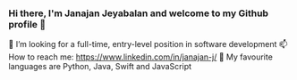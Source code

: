 ### Hi there, I'm Janajan Jeyabalan and welcome to my Github profile 👋

💼 I’m looking for a full-time, entry-level position in software development
📫 How to reach me: https://www.linkedin.com/in/janajan-j/
👑 My favourite languages are Python, Java, Swift and JavaScript
